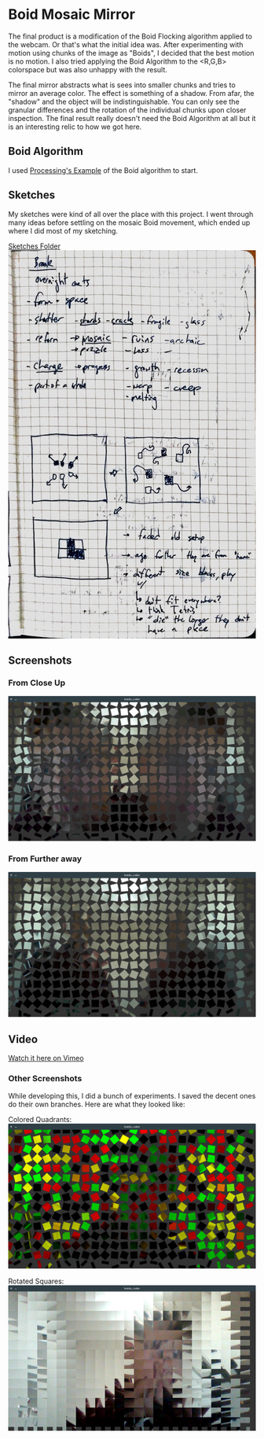 #  Boid Mosaic Mirror
The final product is a modification of the Boid Flocking algorithm applied to the webcam. Or that's what the initial idea was. 
After experimenting with motion using chunks of the image as "Boids", I decided that the best motion is no motion. 
I also tried applying the Boid Algorithm to the <R,G,B> colorspace but was also unhappy with the result. 

The final mirror abstracts what is sees into smaller chunks and tries to mirror an average color. The effect is something of a shadow.
From afar, the "shadow" and the object will be indistinguishable. You can only see the granular differences and the rotation of the individual chunks upon closer
inspection. The final result really doesn't need the Boid Algorithm at all but it is an interesting relic to how we got here. 

## Boid Algorithm
I used [Processing's Example](https://processing.org/examples/flocking.html) of the Boid algorithm to start. 

## Sketches
My sketches were kind of all over the place with this project. I went through many ideas before settling on the mosaic Boid movement, which ended up where I did most of my sketching.

[Sketches Folder](./sketches)
![](./sketches/chunks-small.jpg)


## Screenshots

### From Close Up
![Up Close Screenshot](./screenshots/up-close.png)

### From Further away
![Far Out Screenshot](./screenshots/far-out.png)

## Video
[Watch it here on Vimeo](https://vimeo.com/255647357)

### Other Screenshots
While developing this, I did a bunch of experiments. I saved the decent ones do their own branches. Here are what they looked like:

Colored Quadrants:
![](./screenshots/colored-quadrants.png)

Rotated Squares:
![](./screenshots/rotated-squares.png)